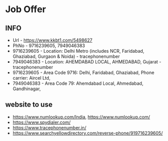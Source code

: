# Job Offer

## INFO
- Url - https://www.kkbt1.com/5498627
- PhNo - 9716239605, 7949046383
- 9716239605 - Location: Delhi Metro (includes NCR, Faridabad, Ghaziabad, Gurgaon & Noida) - tracephonenumber
- 7949046383 - Location: AHEMDABAD LOCAL, AHMEDABAD, Gujarat - tracephonenumber
- 9716239605 - Area Code 9716: Delhi, Faridabad, Ghaziabad, Phone carrier: Aircel Ltd,
- 7949046383 - Area Code 79: Ahemdabad Local, Ahmedabad, Gandhinagar, 


## website to use
- https://www.numlookup.com/India, https://www.numlookup.com/
- https://www.spydialer.com/
- https://www.tracephonenumber.in/
- https://www.searchyellowdirectory.com/reverse-phone/919716239605/
